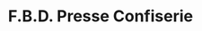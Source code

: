 ---
title: "F.B.D. Presse Confiserie"
url: /beziers/f-b-d-presse-confiserie/
shop: marchand de journaux
---